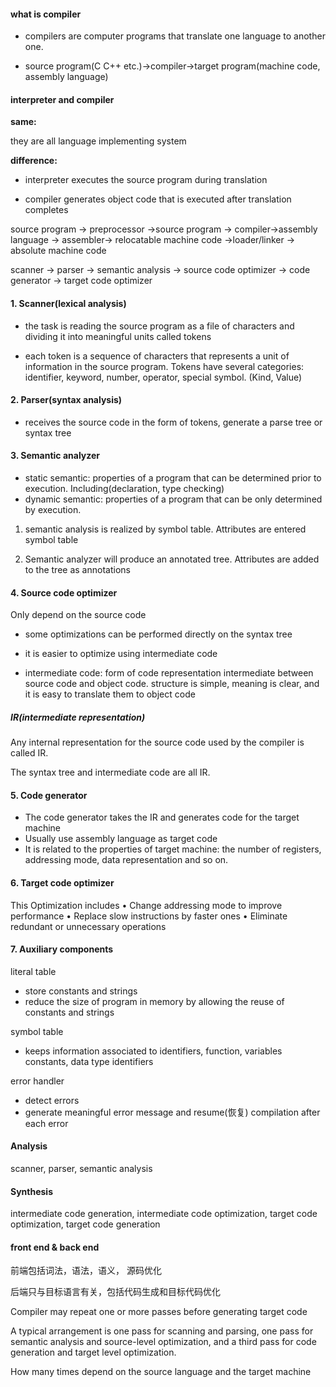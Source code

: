 #### what is compiler

- compilers are computer programs that translate one language to another one.

- source program(C C++ etc.)->compiler->target program(machine code, assembly language)

#### interpreter and compiler

**same:** 

they are all language implementing system

**difference:** 

- interpreter executes the source program during translation 

- compiler generates object code that is executed after translation completes



source program -> preprocessor ->source program -> compiler->assembly language -> assembler-> relocatable machine code ->loader/linker -> absolute machine code



scanner -> parser -> semantic analysis -> source code optimizer -> code generator -> target code optimizer 



#### 1. Scanner(lexical analysis)

- the task is reading the source program as a file of characters and dividing it into meaningful units called tokens

- each token is a sequence of characters that represents a unit of information in the source program. Tokens have several categories: identifier, keyword, number, operator, special symbol. (Kind, Value)

#### 2. Parser(syntax analysis)

- receives the source code in the form of tokens, generate a parse tree or syntax tree

#### 3. Semantic analyzer

- static semantic: properties of a program that can be determined prior to execution. Including(declaration, type checking)
- dynamic semantic: properties of a program that can be only determined by execution.

1. semantic analysis is realized by symbol table. Attributes are entered symbol table

2. Semantic analyzer will produce an annotated tree. Attributes are added to the tree as annotations

#### 4. Source code optimizer

Only depend on the source code

- some optimizations can be performed directly on the syntax tree
- it is easier to optimize using intermediate code

- intermediate code:  form of code representation intermediate between source code and object code. structure is simple, meaning is clear, and it is easy to translate them to object code

##### IR(intermediate representation)

Any internal representation for the source code used by the compiler is called IR.

The syntax tree and intermediate code are all IR.

#### 5. Code generator

- The code generator takes the IR and generates code for the target machine
- Usually use assembly language as target code
- It is related to the properties of target machine: the number
  of registers, addressing mode, data representation and so on.

#### 6. Target code optimizer

This Optimization includes
• Change addressing mode to improve performance
• Replace slow instructions by faster ones
• Eliminate redundant or unnecessary operations



#### 7. Auxiliary components

literal table

- store constants and strings
- reduce the size of program in memory by allowing the reuse of constants and strings

symbol table

- keeps information associated to identifiers, function, variables constants, data type identifiers

error handler

- detect errors
- generate meaningful error message and resume(恢复) compilation after each error



#### Analysis

scanner, parser, semantic analysis

#### Synthesis

intermediate code generation, intermediate code optimization, target code optimization, target code generation

#### front end & back end

前端包括词法，语法，语义， 源码优化

后端只与目标语言有关，包括代码生成和目标代码优化

Compiler may repeat one or more passes before generating target code

A typical arrangement is one pass for scanning and parsing, one pass for semantic analysis and source-level optimization, and a third pass for code generation and target level optimization.

How many times depend on the source language and the target machine